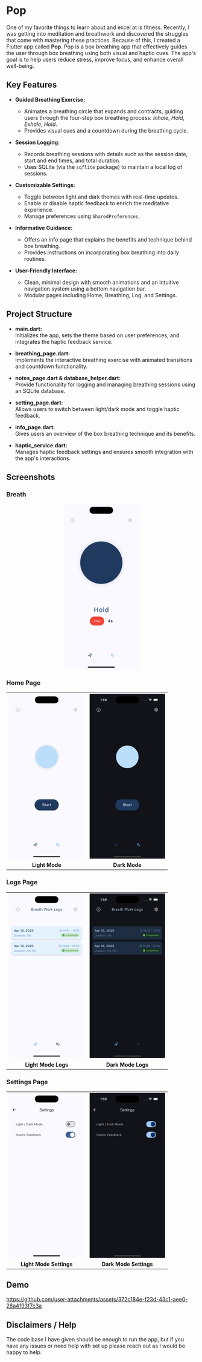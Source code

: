 # Pop

One of my favorite things to learn about and excel at is fitness. Recently, I was getting into meditation and breathwork and discovered the struggles that come with mastering these practices. Because of this, I created a Flutter app called **Pop**. Pop is a box breathing app that effectively guides the user through box breathing using both visual and haptic cues. The app's goal is to help users reduce stress, improve focus, and enhance overall well-being.

## Key Features

- **Guided Breathing Exercise:**  
  - Animates a breathing circle that expands and contracts, guiding users through the four-step box breathing process: *Inhale*, *Hold*, *Exhale*, *Hold*.  
  - Provides visual cues and a countdown during the breathing cycle.
  
- **Session Logging:**  
  - Records breathing sessions with details such as the session date, start and end times, and total duration.  
  - Uses SQLite (via the `sqflite` package) to maintain a local log of sessions.

- **Customizable Settings:**  
  - Toggle between light and dark themes with real-time updates.  
  - Enable or disable haptic feedback to enrich the meditative experience.  
  - Manage preferences using `SharedPreferences`.

- **Informative Guidance:**  
  - Offers an info page that explains the benefits and technique behind box breathing.  
  - Provides instructions on incorporating box breathing into daily routines.

- **User-Friendly Interface:**  
  - Clean, minimal design with smooth animations and an intuitive navigation system using a bottom navigation bar.  
  - Modular pages including Home, Breathing, Log, and Settings.

## Project Structure

- **main.dart:**  
  Initializes the app, sets the theme based on user preferences, and integrates the haptic feedback service.
  
- **breathing_page.dart:**  
  Implements the interactive breathing exercise with animated transitions and countdown functionality.
  
- **notes_page.dart & database_helper.dart:**  
  Provide functionality for logging and managing breathing sessions using an SQLite database.
  
- **setting_page.dart:**  
  Allows users to switch between light/dark mode and toggle haptic feedback.
  
- **info_page.dart:**  
  Gives users an overview of the box breathing technique and its benefits.
  
- **haptic_service.dart:**  
  Manages haptic feedback settings and ensures smooth integration with the app's interactions.

## Screenshots

### Breath
<center>
  <img src="RMassets/Breath.png" alt="Breathing Exercise" width="200" />
</center>

### Home Page
<table>
  <tr>
    <td align="center">
      <img src="RMassets/lightmodehome.png" alt="Light Mode Home" width="200" />
    </td>
    <td align="center">
      <img src="RMassets/darkmodehome.png" alt="Dark Mode Home" width="200" />
    </td>
  </tr>
  <tr>
    <td align="center"><strong>Light Mode</strong></td>
    <td align="center"><strong>Dark Mode</strong></td>
  </tr>
</table>

### Logs Page
<table>
  <tr>
    <td align="center">
      <img src="RMassets/lightmodelogs.png" alt="Light Mode Logs" width="200" />
    </td>
    <td align="center">
      <img src="RMassets/darkmodelogs.png" alt="Dark Mode Logs" width="200" />
    </td>
  </tr>
  <tr>
    <td align="center"><strong>Light Mode Logs</strong></td>
    <td align="center"><strong>Dark Mode Logs</strong></td>
  </tr>
</table>

### Settings Page
<table>
  <tr>
    <td align="center">
      <img src="RMassets/lightmodesettings.png" alt="Light Mode Settings" width="200" />
    </td>
    <td align="center">
      <img src="RMassets/darkmodesettings.png" alt="Dark Mode Settings" width="200" />
    </td>
  </tr>
  <tr>
    <td align="center"><strong>Light Mode Settings</strong></td>
    <td align="center"><strong>Dark Mode Settings</strong></td>
  </tr>
</table>

## Demo
https://github.com/user-attachments/assets/372c184e-f23d-43c1-aee0-28a4193f7c3a

## Disclaimers / Help

The code base I have given should be enough to run the app, but if you have any issues or need help with set up please reach out as I would be happy to help.

